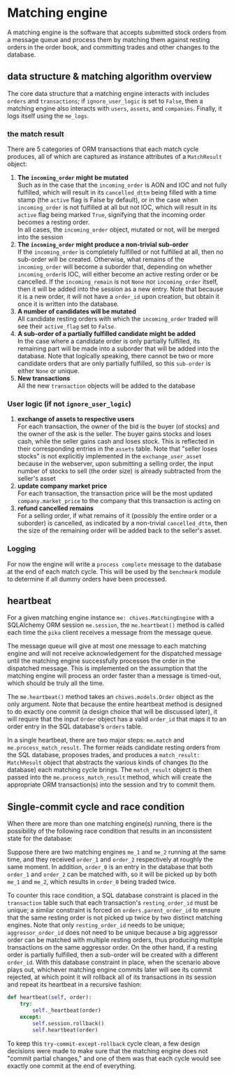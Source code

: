 # Matching engine 
A matching engine is the software that accepts submitted stock orders from a message queue and process them by matching them against resting orders in the order book, and committing trades and other changes to the database.

## data structure & matching algorithm overview 
The core data structure that a matching engine interacts with includes `orders` and `transactions`; if `ignore_user_logic` is set to `False`, then a matching engine also interacts with `users`, `assets`, and `companies`. Finally, it logs itself using the `me_logs`.

### the match result 
There are 5 categories of ORM transactions that each match cycle produces, all of which are captured as instance attributes of a `MatchResult` object:

1. **The `incoming_order` might be mutated**  
Such as in the case that the `incoming_order` is AON and IOC and not fully fulfilled, which will result in its `cancelled_dttm` being filled with a time stamp (the `active` flag is False by default), or in the case when `incoming_order` is not fulfilled at all but not IOC, which will result in its `active` flag being marked `True`, signifying that the incoming order becomes a resting order.  
In all cases, the `incoming_order` object, mutated or not, will be merged into the session
2. **The `incoming_order` might produce a non-trivial sub-order**  
If the `incoming_order` is completely fulfilled or not fulfilled at all, then no sub-order will be created. Otherwise, what remains of the `incoming_order` will become a suborder that, depending on whether `incoming_order`is IOC, will either become an active resting order or be cancelled. If the `incoming_remain` is not `None` nor `incoming_order` itself, then it will be added into the session as a new entry. Note that because it is a new order, it will not have a `order_id` upon creation, but obtain it once it is written into the database.
3. **A number of candidates will be mutated**  
All candidate resting orders with which the `incoming_order` traded will see their `active_flag` set to `False`.
4. **A sub-order of a partially fulfilled candidate might be added**  
In the case where a candidate order is only partially fulfilled, its remaining part will be made into a suborder that will be added into the database. Note that logically speaking, there cannot be two or more candidate orders that are only partially fulfilled, so this `sub-order` is either `None` or unique.
5. **New transactions**  
All the new `transaction` objects will be added to the database

### User logic (if not `ignore_user_logic`)
1. **exchange of assets to respective users**  
For each transaction, the owner of the bid is the buyer (of stocks) and the owner of the ask is the seller. The buyer gains stocks and loses cash, while the seller gains cash and loses stock. This is reflected in their corresponding entries in the `assets` table. Note that "seller loses stocks" is not explicitly implemented in the `exchange_user_asset` because in the webserver, upon submitting a selling order, the input number of stocks to sell (the order size) is already subtracted from the seller's asset
2. **update company market price**  
For each transaction, the transaction price will be the most updated `company.market_price` to the company that this transaction is acting on
3. **refund cancelled remains**  
For a selling order, if what remains of it (possibly the entire order or a suborder) is cancelled, as indicated by a non-trivial `cancelled_dttm`, then the size of the remaining order will be added back to the seller's asset.

### Logging 
For now the engine will write a `process complete` message to the database at the end of each match cycle. This will be used by the `benchmark` module to determine if all dummy orders have been processed.

## heartbeat 
For a given matching engine instance `me: chives.MatchingEngine` with a SQLAlchemy ORM session `me.session`, the `me.heartbeat()` method is called each time the `pika` client receives a message from the message queue.

The message queue will give at most one message to each matching engine and will not receive acknowledgement for the dispatched message until the matching engine successfully processes the order in the dispatched message. This is implemented on the assumption that the matching engine will process an order faster than a message is timed-out, which should be truly all the time.

The `me.heartbeat()` method takes an `chives.models.Order` object as the only argument. Note that because the entire heartbeat method is designed to do exactly one commit (a design choice that will be discussed later), it will require that the input `Order` object has a valid `order_id` that maps it to an order entry in the SQL database's `orders` table.

In a single heartbeat, there are two major steps: `me.match` and `me.process_match_result`. The former reads candidate resting orders from the SQL database, proposes trades, and produces a `match_result: MatchResult` object that abstracts the various kinds of changes (to the database) each matching cycle brings. The `match_result` object is then passed into the `me.process_match_result` method, which will create the appropriate ORM transaction(s) into the session and try to commit them.

## Single-commit cycle and race condition 
When there are more than one matching engine(s) running, there is the possibility of the following race condition that results in an inconsistent state for the database:

Suppose there are two matching engines `me_1` and `me_2` running at the same time, and they received `order_1` and `order_2` respectively at roughly the same moment. In addition, `order_0` is an entry in the database that both `order_1` and `order_2` can be matched with, so it will be picked up by both `me_1` and `me_2`, which results in `order_0` being traded twice.

To counter this race condition, a SQL database constraint is placed in the `transaction` table such that each transaction's `resting_order_id` must be unique; a similar constraint is forced on `orders.parent_order_id` to ensure that the same resting order is not picked up twice by two distinct matching engines. Note that only `resting_order_id` needs to be unique; `aggressor_order_id` does not need to be unique because a big aggressor order can be matched with multiple resting orders, thus producing multiple transactions on the same aggressor order. On the other hand, if a resting order is partially fulfilled, then a sub-order will be created with a different `order_id`. With this database constraint in place, when the scenario above plays out, whichever matching engine commits later will see its commit rejected, at which point it will rollback all of its transactions in its session and repeat its heartbeat in a recursive fashion:

```python
def heartbeat(self, order):
    try:
        self._heartbeat(order)
    except:
        self.session.rollback()
        self.heartbeat(order)
```

To keep this `try-commit-except-rollback` cycle clean, a few design decisions were made to make sure that the matching engine does not "commit partial changes," and one of them was that each cycle would see exactly one commit at the end of everything.